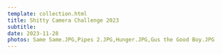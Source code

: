 ```yaml
---
template: collection.html
title: Shitty Camera Challenge 2023
subtitle: 
date: 2023-11-28
photos: Same Same.JPG,Pipes 2.JPG,Hunger.JPG,Gus the Good Boy.JPG
---
```


